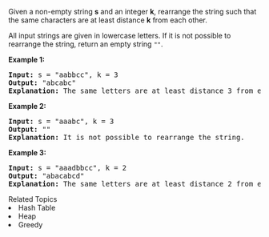<p>Given a non-empty string <b>s</b> and an integer <b>k</b>, rearrange the string such that the same characters are at least distance <b>k</b> from each other.</p>

<p>All input strings are given in lowercase letters. If it is not possible to rearrange the string, return an empty string <code>&quot;&quot;</code>.</p>

<p><strong>Example 1:</strong></p>

<div>
<pre>
<strong>Input: </strong>s = <span id="example-input-1-1">&quot;aabbcc&quot;</span>, k = <span id="example-input-1-2">3</span>
<strong>Output: </strong><span id="example-output-1">&quot;abcabc&quot; 
<strong>Explanation: </strong></span>The same letters are at least distance 3 from each other.
</pre>

<div>
<p><strong>Example 2:</strong></p>

<pre>
<strong>Input: </strong>s = <span id="example-input-2-1">&quot;aaabc&quot;</span>, k = <span id="example-input-2-2">3</span>
<strong>Output: </strong><span id="example-output-2">&quot;&quot; 
<strong>Explanation:</strong> </span>It is not possible to rearrange the string.
</pre>

<div>
<p><strong>Example 3:</strong></p>

<pre>
<strong>Input: </strong>s = <span id="example-input-3-1">&quot;aaadbbcc&quot;</span>, k = <span id="example-input-3-2">2</span>
<strong>Output: </strong><span id="example-output-3">&quot;abacabcd&quot;
</span><span id="example-output-2"><strong>Explanation:</strong> </span>The same letters are at least distance 2 from each other.
</pre>
</div>
</div>
</div><div><div>Related Topics</div><div><li>Hash Table</li><li>Heap</li><li>Greedy</li></div></div>